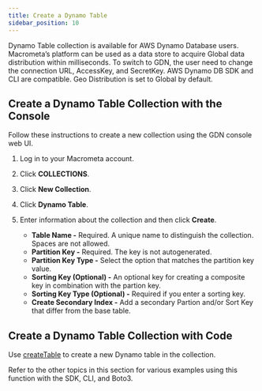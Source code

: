 ```yaml
---
title: Create a Dynamo Table
sidebar_position: 10
---
```


Dynamo Table collection is available for AWS Dynamo Database users. Macrometa’s platform can be used as a data store to acquire Global data distribution within milliseconds. To switch to GDN, the user need to change the connection URL, AccessKey, and SecretKey. AWS Dynamo DB SDK and CLI are compatible. Geo Distribution is set to Global by default.

## Create a Dynamo Table Collection  with the Console

Follow these instructions to create a new collection using the GDN console web UI.

1. Log in to your Macrometa account.
1. Click **COLLECTIONS**.
1. Click **New Collection**.
1. Click **Dynamo Table**.
1. Enter information about the collection and then click **Create**.

   - **Table Name -** Required. A unique name to distinguish the collection. Spaces are not allowed.
   - **Partition Key -** Required. The key is not autogenerated.
   - **Partition Key Type -** Select the option that matches the partition key value.
   - **Sorting Key (Optional) -** An optional key for creating a composite key in combination with the partion key.
   - **Sorting Key Type (Optional) -** Required if you enter a sorting key.
   - **Create Secondary Index -** Add a secondary Partion and/or Sort Key that differ from the base table.

## Create a Dynamo Table Collection with Code

Use [createTable](reference/createTable.md) to create a new Dynamo table in the collection.

Refer to the other topics in this section for various examples using this function with the SDK, CLI, and Boto3.